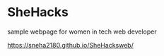 # SheHacks
sample webpage for women in tech web developer

https://sneha2180.github.io/SheHacksweb/
